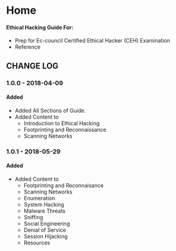 # Home

#### Ethical Hacking Guide For:

* Prep for Ec-council Certified Ethical Hacker \(CEH\) Examination
* Reference

## CHANGE LOG

### 1.0.0 - 2018-04-09

#### Added

* Added All Sections of Guide.
* Added Content to
  * Introduction to Ethical Hacking
  * Footprinting and Reconnaissance
  * Scanning Networks

### 1.0.1 - 2018-05-29

#### Added

* Added Content to
  * Footprinting and Reconnaisance
  * Scanning Networks
  * Enumeration
  * System Hacking
  * Malware Threats
  * Sniffing
  * Social Engineering
  * Denial of Service
  * Session Hijacking
  * Resources





